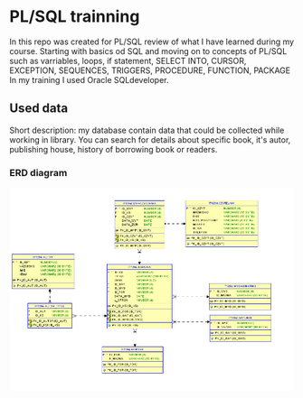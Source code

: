 # PL/SQL trainning

In this repo was created for PL/SQL review of what I have learned during my course. Starting with basics od SQL and moving on to concepts of PL/SQL such as varriables, loops, if statement, SELECT INTO, CURSOR, EXCEPTION, SEQUENCES, TRIGGERS, PROCEDURE, FUNCTION, PACKAGE 
In my training I used Oracle SQLdeveloper.


## Used data

Short description: my database contain data that could be collected while working in library. You can search for details about specific book, it's autor, publishing house, history of borrowing book or readers.

### ERD diagram
![alt text](image.png)

